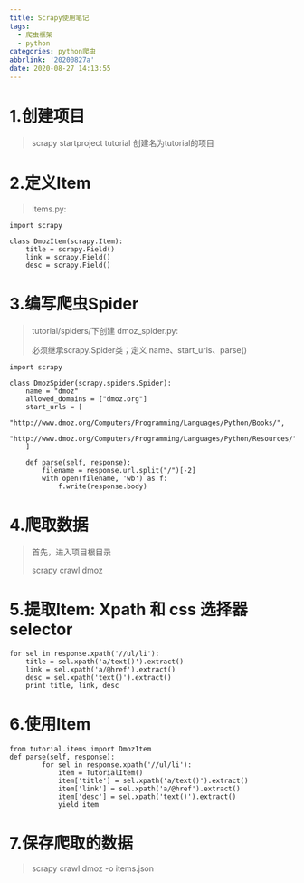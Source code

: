 ```yaml
---
title: Scrapy使用笔记
tags:
  - 爬虫框架
  - python
categories: python爬虫
abbrlink: '20200827a'
date: 2020-08-27 14:13:55
---
```

# 1.创建项目
 
> scrapy startproject tutorial 创建名为tutorial的项目

# 2.定义Item
> Items.py:

	import scrapy
    
    class DmozItem(scrapy.Item):
	    title = scrapy.Field()
	    link = scrapy.Field()
	    desc = scrapy.Field()


# 3.编写爬虫Spider
 
> tutorial/spiders/下创建 dmoz_spider.py:
> 
> 必须继承scrapy.Spider类；定义 name、start_urls、parse()

	import scrapy
	
	class DmozSpider(scrapy.spiders.Spider):
	    name = "dmoz"
	    allowed_domains = ["dmoz.org"]
	    start_urls = [
	        "http://www.dmoz.org/Computers/Programming/Languages/Python/Books/",
	        "http://www.dmoz.org/Computers/Programming/Languages/Python/Resources/"
	    ]
	
	    def parse(self, response):
	        filename = response.url.split("/")[-2]
	        with open(filename, 'wb') as f:
	            f.write(response.body)

# 4.爬取数据
> 首先，进入项目根目录
>  
> scrapy crawl dmoz

# 5.提取Item: Xpath 和 css 选择器selector
	for sel in response.xpath('//ul/li'):
	    title = sel.xpath('a/text()').extract()
	    link = sel.xpath('a/@href').extract()
	    desc = sel.xpath('text()').extract()
	    print title, link, desc

# 6.使用Item
	from tutorial.items import DmozItem
	def parse(self, response):
	        for sel in response.xpath('//ul/li'):
	            item = TutorialItem()
	            item['title'] = sel.xpath('a/text()').extract()
	            item['link'] = sel.xpath('a/@href').extract()
	            item['desc'] = sel.xpath('text()').extract()
	            yield item

# 7.保存爬取的数据

> scrapy crawl dmoz -o items.json














